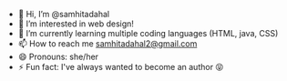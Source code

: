 - 👋 Hi, I’m @samhitadahal
- 👀 I’m interested in web design!
- 🌱 I’m currently learning multiple coding languages (HTML, java, CSS)
- 📫 How to reach me samhitadahal2@gmail.com
- 😄 Pronouns: she/her
- ⚡ Fun fact: I've always wanted to become an author 😝

<!---
samhitadahal2/samhitadahal2 is a ✨ special ✨ repository because its `README.md` (this file) appears on your GitHub profile.
You can click the Preview link to take a look at your changes.
--->
